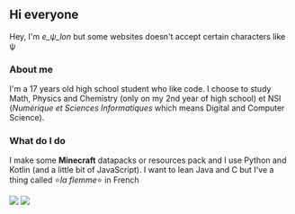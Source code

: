 ## Hi everyone

Hey, I'm *e_ψ_lon* but some websites doesn't accept certain characters like ψ

### About me 

I'm a 17 years old high school student who like code. I choose to study Math, Physics and Chemistry (only on my 2nd year of high school) et NSI (*Numérique et Sciences Informatiques* which means Digital and Computer Science).

### What do I do 

I make some **Minecraft** datapacks or resources pack and I use Python and Kotlin (and a little bit of JavaScript). I want to lean Java and C but I've a thing called :star:*la flemme*:star: in French


<img src="https://github-readme-stats.vercel.app/api?username=e-psi-lon&hide=issues&show_icons=true&theme=radical&count_private=true&show_icons=true"/>
<img src="https://github-readme-stats.vercel.app/api/top-langs/?username=e-psi-lon&layout=compact&theme=radical&count_private=true&show_icons=true"/>

